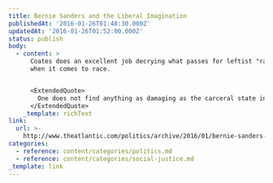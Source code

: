 ```yaml
---
title: Bernie Sanders and the Liberal Imagination
publishedAt: '2016-01-26T01:48:30.000Z'
updatedAt: '2016-01-26T01:52:00.000Z'
status: publish
body:
  - content: >
      Coates does an excellent job decrying what passes for leftist "radicalism"
      when it comes to race.


      <ExtendedQuote>
        One does not find anything as damaging as the carceral state in the Sanders platform, but the dissonance between name and action is the same. Sanders’s basic approach is to ameliorate the effects of racism through broad, mostly class-based policies—doubling the minimum wage, offering single-payer health-care, delivering free higher education. This is the same “A rising tide lifts all boats” thinking that has dominated Democratic anti-racist policy for a generation. Sanders proposes to intensify this approach. But Sanders’s actual approach is really no different than President Obama’s. I have repeatedly stated my problem with the “rising tide” philosophy when embraced by Obama and liberals in general. (See [here](http://www.theatlantic.com/national/archive/2013/01/the-american-case-against-a-black-middle-class/267385/), [here](http://www.theatlantic.com/politics/archive/2013/10/a-rising-tide-lifts-all-yachts/280224/), [here](http://www.theatlantic.com/business/archive/2013/09/a-rising-tide-lifts-mostly-yachts/279769/), and [here](http://www.theatlantic.com/national/archive/2013/06/a-rising-tide-lifts-all-yachts/276880/).) Again, briefly, treating a racist injury solely with class-based remedies is like treating a gun-shot wound solely with bandages. The bandages help, but they will not suffice.
      </ExtendedQuote>
    _template: richText
link:
  url: >-
    http://www.theatlantic.com/politics/archive/2016/01/bernie-sanders-liberal-imagination/425022/
categories:
  - reference: content/categories/politics.md
  - reference: content/categories/social-justice.md
_template: link
---
```



